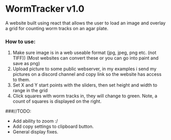 # WormTracker v1.0


A website built using react that allows the user to load an image and overlay a grid for counting worm tracks on an agar plate.

### How to use:

1. Make sure image is in a web useable format (jpg, jpeg, png etc. (not TIFF)) (Most websites can convert these or you can go into paint and save as png)
2. Upload picture to some public webserver, in my examples i send my pictures on a discord channel and copy link so the website has access to them.
3. Set X and Y start points with the sliders, then set height and width to range in the grid
4. Click squares with worm tracks in, they will change to green. Note, a count of squares is displayed on the right.


###//TODO:

- Add ability to zoom :/
- Add copy settings to clipboard button.
- General display fixes. 

